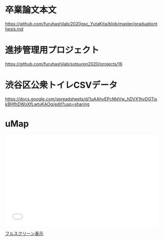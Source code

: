 # 卒業論文本文
https://github.com/furuhashilab/2020gsc_YutaKita/blob/master/graduationthesis.md

# 進捗管理用プロジェクト
https://github.com/furuhashilab/sotsuron2020/projects/16

# 渋谷区公衆トイレCSVデータ
https://docs.google.com/spreadsheets/d/1uAAhvEPcMdVw_hDVX1hvDGTixkBHfhDWoXfLwtvKAOg/edit?usp=sharing
# uMap
<iframe width="100%" height="300px" frameborder="0" allowfullscreen src="//umap.openstreetmap.fr/ja/map/120-ver2_550586?scaleControl=false&miniMap=false&scrollWheelZoom=false&zoomControl=true&allowEdit=false&moreControl=true&searchControl=null&tilelayersControl=null&embedControl=null&datalayersControl=true&onLoadPanel=undefined&captionBar=false"></iframe><p><a href="//umap.openstreetmap.fr/ja/map/120-ver2_550586">フルスクリーン表示</a></p>
